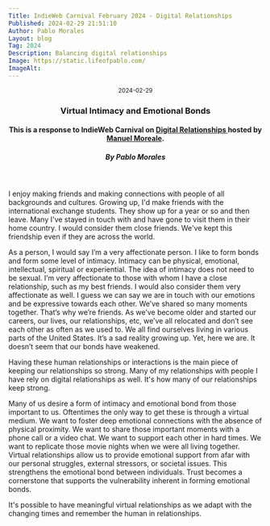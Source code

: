 ```yaml
---
Title: IndieWeb Carnival February 2024 - Digital Relationships
Published: 2024-02-29 21:51:10
Author: Pablo Morales
Layout: blog
Tag: 2024
Description: Balancing digital relationships
Image: https://static.lifeofpablo.com/
ImageAlt: 
---
```

<header class="bg-yellow sans-serif">
    <div class="mw9 center pa4 pt5-ns ph7-l">
      <time class="f6 mb2 dib ttu tracked"><small>2024-02-29</small></time>
      <h3 class="f2 f1-m f-headline-l measure-narrow lh-title mv0">
        <span class="bg-black-90 lh-copy white pa1 tracked-tight">
          Virtual Intimacy and Emotional Bonds
        </span>
      </h3>
      <h4 class="f3 fw1 georgia i">This is a response to IndieWeb Carnival on <a href="https://manuelmoreale.com/indieweb-carnival-digital-relationships" class="u">Digital Relationships </a> hosted by <a href="https://manuelmoreale.com/" class="u">Manuel Moreale</a>.</h4>
      <h5 class="f6 ttu tracked black-80">By Pablo Morales</h5>
    </div>
  </header>
<div class="pa4 ph7-l georgia mw9-l center">
<div class="f5 f4-ns lh-copy measure mb4" markdown="1">

I enjoy making friends and making connections with people of all backgrounds and cultures. Growing up, I'd make friends with the international exchange students. They show up for a year or so and then leave. Many I've stayed in touch with and have gone to visit them in their home country. I would consider them close friends. We've kept this friendship even if they are across the world. 

As a person, I would say I’m a very affectionate person. I like to form bonds and form some level of intimacy. Intimacy can be physical, emotional, intellectual, spiritual or experiential. The idea of intimacy does not need to be sexual. I’m very affectionate to those with whom I have a close relationship, such as my best friends. I would also consider them very affectionate as well. I guess we can say we are in touch with our emotions and be expressive towards each other. We’ve shared so many moments together. That’s why we’re friends. As we’ve become older and started our careers, our lives, our relationships, etc, we’ve all relocated and don’t see each other as often as we used to. We all find ourselves living in various parts of the United States. It’s a sad reality growing up. Yet, here we are. It doesn’t seem that our bonds have weakened.

Having these human relationships or interactions is the main piece of keeping our relationships so strong. Many of my relationships with people I have rely on digital relationships as well. It's how many of our relationships keep strong. 

Many of us desire a form of intimacy and emotional bond from those important to us. Oftentimes the only way to get these is through a virtual medium. We want to foster deep emotional connections with the absence of physical proximity. We want to share those important moments with a phone call or a video chat. We want to support each other in hard times. We want to replicate those movie nights when we were all living together. Virtual relationships allow us to provide emotional support from afar with our personal struggles, external stressors, or societal issues. This strengthens the emotional bond between individuals. Trust becomes a cornerstone that supports the vulnerability inherent in forming emotional bonds.

It's possible to have meaningful virtual relationships as we adapt with the changing times and remember the human in relationships.

</div>
</div>
